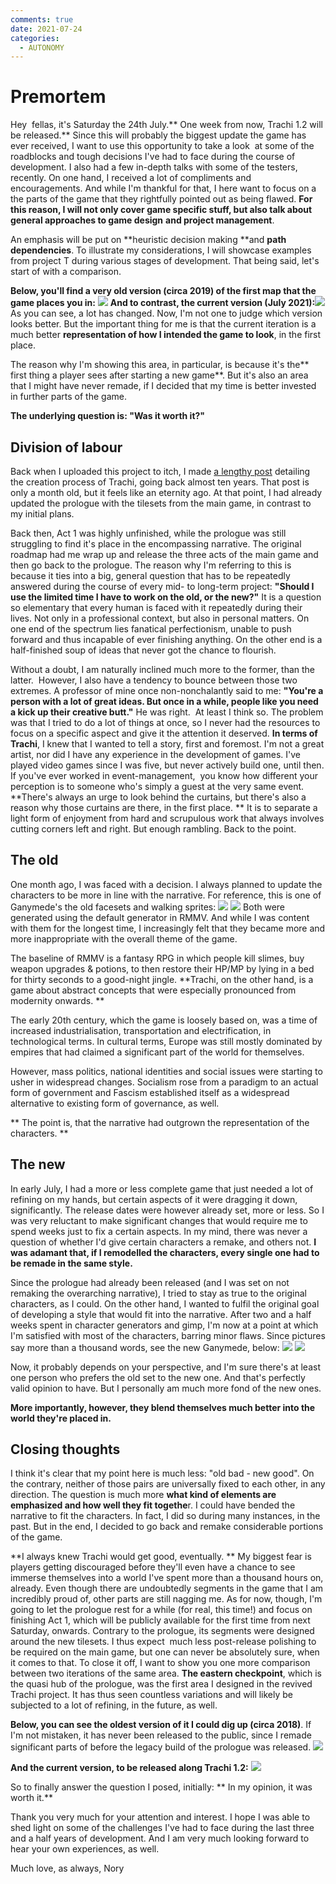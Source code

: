 ```yaml
---
comments: true
date: 2021-07-24
categories:
  - AUTONOMY
---
```


# Premortem

Hey  fellas,
it's Saturday the 24th July.** One week from now, Trachi 1.2 will be released.**
Since this will probably the biggest update the game has ever received, I want to use this opportunity to take a look  at some of the roadblocks and tough decisions I've had to face during the course of development.
I also had a few in-depth talks with some of the testers, recently. 
On one hand, I received a lot of compliments and encouragements. And while I'm thankful for that, I here want to focus on a the parts of the game that they rightfully pointed out as being flawed.
**For this reason, I will not only cover game specific stuff, but also talk about general approaches to game design** **and project management**. 

An emphasis will be put on **heuristic decision making **and **path dependencies**. To illustrate my considerations, I will showcase examples from project T during various stages of development.
That being said, let's start of with a comparison.
<!-- more -->

 **Below, you'll find a very old version (circa 2019) of the first map that the game places you in:**
![](https://img.itch.zone/aW1nLzY1ODMyMDYucG5n/original/4jRDiV.png)
**And to contrast, the current version (July 2021):**![](https://img.itch.zone/aW1nLzY1ODMyMTEucG5n/original/RJjL9L.png)
As you can see, a lot has changed. Now, I'm not one to judge which version looks better. But the important thing for me is that the current iteration is a much better **representation of how I intended the game to look**, in the first place.

The reason why I'm showing this area, in particular, is because it's the** first thing a player sees after starting a new game**. But it's also an area that I might have never remade, if I decided that my time is better invested in further parts of the game. 

**The underlying question is: "Was it worth it?"**
## Division of labour
Back when I uploaded this project to itch, I made [a lengthy post](https://noury.itch.io/trachi/devlog/266671/a-decade-of-trachi) detailing the creation process of Trachi, going back almost ten years. That post is only a month old, but it feels like an eternity ago. 
At that point, I had already updated the prologue with the tilesets from the main game, in contrast to my initial plans.

Back then, Act 1 was highly unfinished, while the prologue was still struggling to find it's place in the encompassing narrative. The original roadmap had me wrap up and release the three acts of the main game and then go back to the prologue.
The reason why I'm referring to this is because it ties into a big, general question that has to be repeatedly answered during the course of every mid- to long-term project: **"Should I use the limited time I have to work on the old, or the new?"**
It is a question so elementary that every human is faced with it repeatedly during their lives. Not only in a professional context, but also in personal matters. 
 On one end of the spectrum lies fanatical perfectionism, unable to push forward and thus incapable of ever finishing anything.
 On the other end is a half-finished soup of ideas that never got the chance to flourish. 

Without a doubt, I am naturally inclined much more to the former, than the latter.  However, I also have a tendency to bounce between those two extremes. A professor of mine once non-nonchalantly said to me: **"You're a person with a lot of great ideas. But once in a while, people like you need a kick up their creative butt."**
He was right.  At least I think so. The problem was that I tried to do a lot of things at once, so I never had the resources to focus on a specific aspect and give it the attention it deserved.
**In terms of Trachi**, I knew that I wanted to tell a story, first and foremost. I'm not a great artist, nor did I have any experience in the development of games. I've played video games since I was five, but never actively build one, until then.
If you've ever worked in event-management,  you know how different your perception is to someone who's simply a guest at the very same event. 
**There's always an urge to look behind the curtains, but there's also a reason why those curtains are there, in the first place. **
 It is to separate a light form of enjoyment from hard and scrupulous work that always involves cutting corners left and right.
But enough rambling. Back to the point.
## The old
One month ago, I was faced with a decision. I always planned to update the characters to be more in line with the narrative. For reference, this is one of Ganymede's the old facesets and walking sprites:
![](https://img.itch.zone/aW1nLzY1ODMwMzYucG5n/original/mT6ED0.png)
![](https://img.itch.zone/aW1nLzY1ODMwNDEucG5n/original/Io5IjI.png)
Both were generated using the default generator in RMMV. And while I was content with them for the longest time, I increasingly felt that they became more and more inappropriate with the overall theme of the game. 

The baseline of RMMV is a fantasy RPG in which people kill slimes, buy weapon upgrades & potions, to then restore their HP/MP by lying in a bed for thirty seconds to a good-night jingle.
**Trachi, on the other hand, is a game about abstract concepts that were especially pronounced from modernity onwards. **

The early 20th century, which the game is loosely based on, was a time of increased industrialisation, transportation and electrification, in technological terms. In cultural terms, Europe was still mostly dominated by empires that had claimed a significant part of the world for themselves.

 However, mass politics, national identities and social issues were starting to usher in widespread changes. Socialism rose from a paradigm to an actual form of government and Fascism established itself as a widespread alternative to existing form of governance, as well.

 **
The point is, that the narrative had outgrown the representation of the characters. **
## The new
In early July, I had a more or less complete game that just needed a lot of refining on my hands, but certain aspects of it were dragging it down, significantly. The release dates were however already set, more or less. So I was very reluctant to make significant changes that would require me to spend weeks just to fix a certain aspects.
In my mind, there was never a question of whether I'd give certain characters a remake, and others not. 
**I was adamant that, if I remodelled the characters, every single one had to be remade in the same style.**

Since the prologue had already been released (and I was set on not remaking the overarching narrative), I tried to stay as true to the original characters, as I could. On the other hand, I wanted to fulfil the original goal of developing a style that would fit into the narrative.
After two and a half weeks spent in character generators and gimp, I'm now at a point at which I'm satisfied with most of the characters, barring minor flaws. Since pictures say more than a thousand words, see the new Ganymede, below:
![](https://img.itch.zone/aW1nLzY1ODMwNDkucG5n/original/tGZ8JS.png)
![](https://img.itch.zone/aW1nLzY1ODMwNTUucG5n/original/5SCQkB.png)

Now, it probably depends on your perspective, and I'm sure there's at least one person who prefers the old set to the new one. And that's perfectly valid opinion to have. But I personally am much more fond of the new ones.

 **More importantly, however, they blend themselves much better into the world they're placed in.**
## Closing thoughts
I think it's clear that my point here is much less: "old bad - new good". On the contrary, neither of those pairs are universally fixed to each other, in any direction.
The question is much more **what kind of elements are emphasized and how well they fit togethe**r. I could have bended the narrative to fit the characters. In fact, I did so during many instances, in the past.
But in the end, I decided to go back and remake considerable portions of the game. 

**I always knew Trachi would get good, eventually. **
My biggest fear is players getting discouraged before they'll even have a chance to see immerse themselves into a world I've spent more than a thousand hours on, already.
Even though there are undoubtedly segments in the game that I am incredibly proud of, other parts are still nagging me.
As for now, though, I'm going to let the prologue rest for a while (for real, this time!) and focus on finishing Act 1, which will be publicly available for the first time from next Saturday, onwards. 
Contrary to the prologue, its segments were designed around the new tilesets. I thus expect  much less post-release polishing to be required on the main game, but one can never be absolutely sure, when it comes to that.
To close it off, I want to show you one more comparison between two iterations of the same area.
 **The eastern checkpoint**, which is the quasi hub of the prologue, was the first area I designed in the revived Trachi project. It has thus seen countless variations and will likely be subjected to a lot of refining, in the future, as well.

**Below, you can see the oldest version of it I could dig up (circa 2018)**.
 If I'm not mistaken, it has never been released to the public, since I remade significant parts of before the legacy build of the prologue was released.
![](https://img.itch.zone/aW1nLzY1ODMzMTgucG5n/original/x5e0nn.png)

**And the current version, to be released along Trachi 1.2:**
![](https://img.itch.zone/aW1nLzY1ODM0MzEucG5n/original/p50z%2BN.png)

So to finally answer the question I posed, initially: 
**
In my opinion, it was worth it.**

Thank you very much for your attention and interest. I hope I was able to shed light on some of the challenges I've had to face during the last three and a half years of development. And I am very much looking forward to hear your own experiences, as well.

Much love, as always, 
Nory
